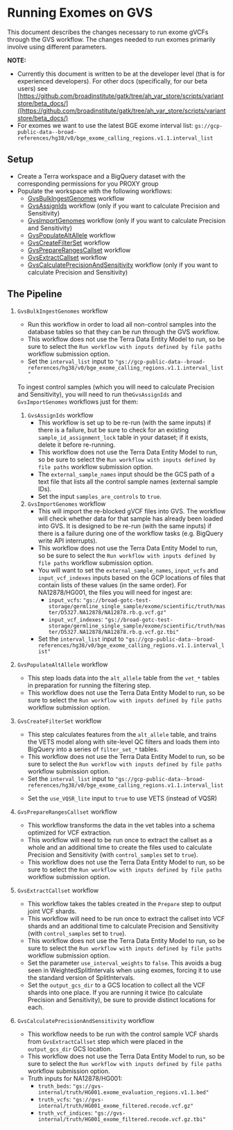 # Running Exomes on GVS

This document describes the changes necessary to run exome gVCFs through the GVS workflow. The changes needed to run exomes primarily involve using different parameters.

**NOTE:**

- Currently this document is written to be at the developer level (that is for experienced developers). For other docs (specifically, for our beta users) see [https://github.com/broadinstitute/gatk/tree/ah_var_store/scripts/variantstore/beta_docs/]([https://github.com/broadinstitute/gatk/tree/ah_var_store/scripts/variantstore/beta_docs/)
- For exomes we want to use the latest BGE exome interval list:
  `gs://gcp-public-data--broad-references/hg38/v0/bge_exome_calling_regions.v1.1.interval_list`

## Setup

- Create a Terra workspace and a BigQuery dataset with the corresponding permissions for you PROXY group
- Populate the workspace with the following workflows:
  - [GvsBulkIngestGenomes](https://dockstore.org/my-workflows/github.com/broadinstitute/gatk/GvsBulkIngestGenomes) workflow
  - [GvsAssignIds](https://dockstore.org/my-workflows/github.com/broadinstitute/gatk/GvsAssignIds) workflow (only if you want to calculate Precision and Sensitivity)
  - [GvsImportGenomes](https://dockstore.org/my-workflows/github.com/broadinstitute/gatk/GvsImportGenomes) workflow (only if you want to calculate Precision and Sensitivity)
  - [GvsPopulateAltAllele](https://dockstore.org/my-workflows/github.com/broadinstitute/gatk/GvsPopulateAltAllele) workflow
  - [GvsCreateFilterSet](https://dockstore.org/my-workflows/github.com/broadinstitute/gatk/GvsCreateFilterSet) workflow
  - [GvsPrepareRangesCallset](https://dockstore.org/my-workflows/github.com/broadinstitute/gatk/GvsPrepareRangesCallset) workflow
  - [GvsExtractCallset](https://dockstore.org/my-workflows/github.com/broadinstitute/gatk/GvsExtractCallset) workflow
  - [GvsCalculatePrecisionAndSensitivity](https://dockstore.org/workflows/github.com/broadinstitute/gatk/GvsCalculatePrecisionAndSensitivity) workflow (only if you want to calculate Precision and Sensitivity)

## The Pipeline

1. `GvsBulkIngestGenomes` workflow
   - Run this workflow in order to load all non-control samples into the database tables so that they can be run through the GVS workflow.
   - This workflow does not use the Terra Data Entity Model to run, so be sure to select the `Run workflow with inputs defined by file paths` workflow submission option.
   - Set the `interval_list` input to `"gs://gcp-public-data--broad-references/hg38/v0/bge_exome_calling_regions.v1.1.interval_list"`
 
    To ingest control samples (which you will need to calculate Precision and Sensitivity), you will need to run the`GvsAssignIds` and `GvsImportGenomes` workflows just for them:
   1. `GvsAssignIds` workflow
      - This workflow is set up to be re-run (with the same inputs) if there is a failure, but be sure to check for an existing `sample_id_assignment_lock` table in your dataset; if it exists, delete it before re-running.
      - This workflow does not use the Terra Data Entity Model to run, so be sure to select the `Run workflow with inputs defined by file paths` workflow submission option.
      - The `external_sample_names` input should be the GCS path of a text file that lists all the control sample names (external sample IDs).
      - Set the input `samples_are_controls` to `true`.
   1. `GvsImportGenomes` workflow
      - This will import the re-blocked gVCF files into GVS. The workflow will check whether data for that sample has already been loaded into GVS. It is designed to be re-run (with the same inputs) if there is a failure during one of the workflow tasks (e.g. BigQuery write API interrupts).
      - This workflow does not use the Terra Data Entity Model to run, so be sure to select the `Run workflow with inputs defined by file paths` workflow submission option.
      - You will want to set the `external_sample_names`, `input_vcfs` and `input_vcf_indexes` inputs based on the GCP locations of files that contain lists of these values (in the same order). For NA12878/HG001, the files you will need for ingest are:
          - `input_vcfs`: `"gs://broad-gotc-test-storage/germline_single_sample/exome/scientific/truth/master/D5327.NA12878/NA12878.rb.g.vcf.gz"`
          - `input_vcf_indexes`: `"gs://broad-gotc-test-storage/germline_single_sample/exome/scientific/truth/master/D5327.NA12878/NA12878.rb.g.vcf.gz.tbi"`
      - Set the `interval_list` input to `"gs://gcp-public-data--broad-references/hg38/v0/bge_exome_calling_regions.v1.1.interval_list"`
1. `GvsPopulateAltAllele` workflow
   - This step loads data into the `alt_allele` table from the `vet_*` tables in preparation for running the filtering step.
   - This workflow does not use the Terra Data Entity Model to run, so be sure to select the `Run workflow with inputs defined by file paths` workflow submission option.
1. `GvsCreateFilterSet` workflow
   - This step calculates features from the `alt_allele` table, and trains the VETS model along with site-level QC filters and loads them into BigQuery into a series of `filter_set_*` tables.
   - This workflow does not use the Terra Data Entity Model to run, so be sure to select the `Run workflow with inputs defined by file paths` workflow submission option.
   - Set the `interval_list` input to `"gs://gcp-public-data--broad-references/hg38/v0/bge_exome_calling_regions.v1.1.interval_list"`
   - Set the `use_VQSR_lite` input to `true` to use VETS (instead of VQSR)
1. `GvsPrepareRangesCallset` workflow
   - This workflow transforms the data in the vet tables into a schema optimized for VCF extraction.
   - This workflow will need to be run once to extract the callset as a whole and an additional time to create the files used to calculate Precision and Sensitivity (with `control_samples` set to `true`).
   - This workflow does not use the Terra Data Entity Model to run, so be sure to select the `Run workflow with inputs defined by file paths` workflow submission option.
1. `GvsExtractCallset` workflow
   - This workflow takes the tables created in the `Prepare` step to output joint VCF shards.
   - This workflow will need to be run once to extract the callset into VCF shards and an additional time to calculate Precision and Sensitivity (with `control_samples` set to `true`).
   - This workflow does not use the Terra Data Entity Model to run, so be sure to select the `Run workflow with inputs defined by file paths` workflow submission option.
   - Set the parameter `use_interval_weights` to `false`.  This avoids a bug seen in WeightedSplitIntervals when using exomes, forcing it to use the standard version of SplitIntervals.
   - Set the `output_gcs_dir` to a GCS location to collect all the VCF shards into one place.  If you are running it twice (to calculate Precision and Sensitivity), be sure to provide distinct locations for each.
1. `GvsCalculatePrecisionAndSensitivity` workflow
   - This workflow needs to be run with the control sample VCF shards from `GvsExtractCallset` step which were placed in the `output_gcs_dir` GCS location.
   - This workflow does not use the Terra Data Entity Model to run, so be sure to select the `Run workflow with inputs defined by file paths` workflow submission option.
   - Truth inputs for NA12878/HG001:
     - `truth_beds`:  `"gs://gvs-internal/truth/HG001.exome_evaluation_regions.v1.1.bed"`
     - `truth_vcfs`: `"gs://gvs-internal/truth/HG001_exome_filtered.recode.vcf.gz"`
     - `truth_vcf_indices`: `"gs://gvs-internal/truth/HG001_exome_filtered.recode.vcf.gz.tbi"`
